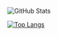 


![GitHub Stats](https://github-readme-stats.vercel.app/api?username=jallpatell&show_icons=true&show=reviews,prs_merged,prs_merged_percentage&theme=discord_old_blurple_icons=true)

[![Top Langs](https://github-readme-stats.vercel.app/api/top-langs/?username=jallpatell&layout=donut&theme=discord_old_blurple)](https://github.com/anuraghazra/github-readme-stats)
